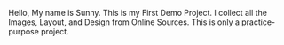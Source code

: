 Hello, My name is Sunny. This is my First Demo Project. I collect all the Images, Layout, and Design from Online Sources. This is only a practice-purpose project.
